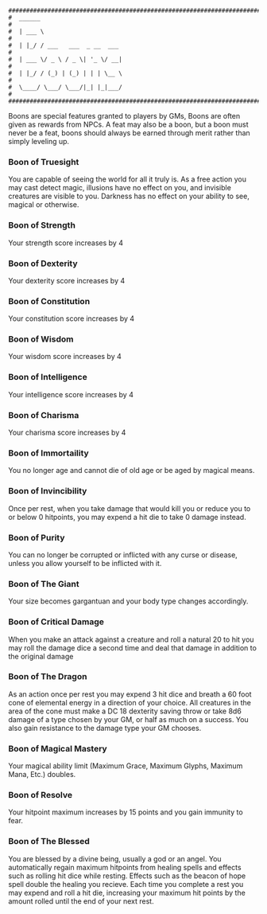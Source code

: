 ```
################################################################################
#  ______                                                                      #
#  | ___ \                                                                     #
#  | |_/ / ___   ___  _ __  ___                                                #
#  | ___ \/ _ \ / _ \| '_ \/ __|                                               #
#  | |_/ / (_) | (_) | | | \__ \                                               #
#  \____/ \___/ \___/|_| |_|___/                                               #
################################################################################

```
Boons are special features granted to players by GMs, Boons are often given as
rewards from NPCs. A feat may also be a boon, but a boon must never be a feat,
boons should always be earned through merit rather than simply leveling up.

### Boon of Truesight
You are capable of seeing the world for all it truly is. As a free action you 
may cast detect magic, illusions have no effect on you, and invisible creatures
are visible to you. Darkness has no effect on your ability to see, magical or
otherwise.

### Boon of Strength
Your strength score increases by 4

### Boon of Dexterity
Your dexterity score increases by 4

### Boon of Constitution
Your constitution score increases by 4

### Boon of Wisdom
Your wisdom score increases by 4

### Boon of Intelligence
Your intelligence score increases by 4

### Boon of Charisma
Your charisma score increases by 4

### Boon of Immortaility
You no longer age and cannot die of old age or be aged by magical means.

### Boon of Invincibility
Once per rest, when you take damage that would kill you or reduce you to or 
below 0 hitpoints, you may expend a hit die to take 0 damage instead.

### Boon of Purity
You can no longer be corrupted or inflicted with any curse or disease, unless 
you allow yourself to be inflicted with it.

### Boon of The Giant
Your size becomes gargantuan and your body type changes accordingly.

### Boon of Critical Damage
When you make an attack against a creature and roll a natural 20 to hit you may
roll the damage dice a second time and deal that damage in addition to the 
original damage

### Boon of The Dragon
As an action once per rest you may expend 3 hit dice and breath a 60 foot cone 
of elemental energy in a direction of your choice. All creatures in the area of 
the cone must make a DC 18 dexterity saving throw or take 8d6 damage of a type 
chosen by your GM, or half as much on a success. You also gain resistance to the
damage type your GM chooses.

### Boon of Magical Mastery
Your magical ability limit (Maximum Grace, Maximum Glyphs, Maximum Mana, Etc.)
doubles.

### Boon of Resolve
Your hitpoint maximum increases by 15 points and you gain immunity to fear.

### Boon of The Blessed
You are blessed by a divine being, usually a god or an angel. You automatically
regain maximum hitpoints from healing spells and effects such as rolling hit
dice while resting. Effects such as the beacon of hope spell double the healing
you recieve. Each time you complete a rest you may expend and roll a hit die, 
increasing your maximum hit points by the amount rolled until the end of your 
next rest.